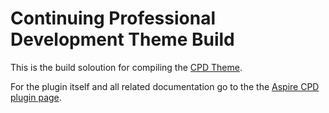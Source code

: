 # Continuing Professional Development Theme Build

This is the build soloution for compiling the [CPD Theme](https://github.com/mkdo/cpd-theme).

For the plugin itself and all related documentation go to the the [Aspire CPD plugin page](https://github.com/mkdo/cpd).
